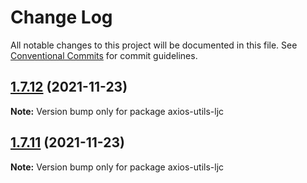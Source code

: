 # Change Log

All notable changes to this project will be documented in this file.
See [Conventional Commits](https://conventionalcommits.org) for commit guidelines.

## [1.7.12](https://github.com/LongJinCen/front-tools/compare/axios-utils-ljc@1.7.11...axios-utils-ljc@1.7.12) (2021-11-23)

**Note:** Version bump only for package axios-utils-ljc

## [1.7.11](https://github.com/LongJinCen/front-tools/compare/axios-utils-ljc@1.7.10...axios-utils-ljc@1.7.11) (2021-11-23)

**Note:** Version bump only for package axios-utils-ljc
